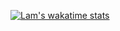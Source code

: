 [![Lam's wakatime stats](https://github-readme-stats.vercel.app/api/wakatime?username=minhlam2102002&count_private=true&show_icons=true&theme=material-palenight)](https://github.com/anuraghazra/github-readme-stats)
